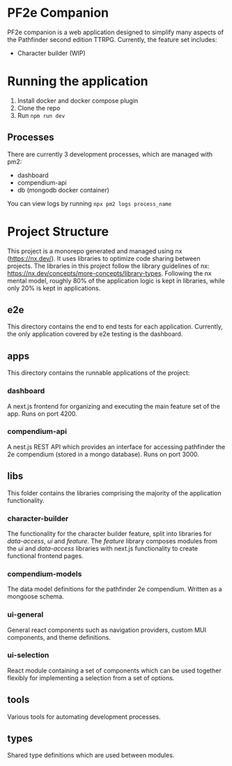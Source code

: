 # PF2e Companion

PF2e companion is a web application designed to simplify many aspects of the
Pathfinder second edition TTRPG. Currently, the feature set includes:

- Character builder (WIP)

# Running the application
1. Install docker and docker compose plugin
0. Clone the repo
0. Run `npm run dev`

## Processes
There are currently 3 development processes, which are managed with pm2:
- dashboard
- compendium-api
- db (mongodb docker container)

You can view logs by running `npx pm2 logs process_name`

# Project Structure

This project is a monorepo generated and managed using nx (https://nx.dev/). It uses libraries to optimize code sharing between projects. The libraries in this project follow the library guidelines of nx: https://nx.dev/concepts/more-concepts/library-types. Following the nx mental model, roughly 80% of the application logic is kept in libraries, while only 20% is kept in applications.

## e2e

This directory contains the end to end tests for each application. Currently, the only application covered by e2e testing is the dashboard.

## apps

This directory contains the runnable applications of the project:

### dashboard

A next.js frontend for organizing and executing the main feature set of the app. Runs on port 4200.

### compendium-api

A nest.js REST API which provides an interface for accessing pathfinder the 2e compendium (stored in a mongo database). Runs on port 3000.

## libs

This folder contains the libraries comprising the majority of the application functionality.

### character-builder

The functionality for the character builder feature, split into libraries for _data-access_, _ui_ and _feature_. The _feature_ library composes modules from the _ui_ and _data-access_ libraries with next.js functionality to create functional frontend pages.

### compendium-models

The data model definitions for the pathfinder 2e compendium. Written as a mongoose schema.

### ui-general

General react components such as navigation providers, custom MUI components, and theme definitions.

### ui-selection

React module containing a set of components which can be used together flexibly for implementing a selection from a set of options.

## tools

Various tools for automating development processes.

## types

Shared type definitions which are used between modules.
